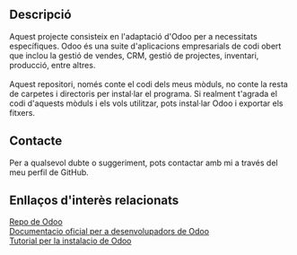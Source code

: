 ## Descripció
Aquest projecte consisteix en l'adaptació d'Odoo per a necessitats específiques. Odoo és una suite d'aplicacions empresarials de codi obert que inclou la gestió de vendes, CRM, gestió de projectes, inventari, producció, entre altres. <br/><br/>
Aquest repositori, només conte el codi dels meus mòduls, no conte la resta de carpetes i directoris per instal·lar el programa. Si realment t'agrada el codi d'aquests mòduls i els vols utilitzar, pots instal·lar Odoo i exportar els fitxers.

## Contacte
Per a qualsevol dubte o suggeriment, pots contactar amb mi a través del meu perfil de GitHub.

## Enllaços d'interès relacionats
[Repo de Odoo](https://github.com/odoo/odoo) <br/>
[Documentacio oficial per a desenvolupadors de Odoo](https://www.odoo.com/documentation/18.0/developer.html) <br/>
[Tutorial per la instalacio de Odoo](https://www.odoo.com/documentation/18.0/developer/tutorials/setup_guide.html)
